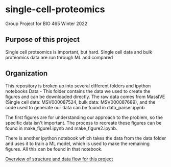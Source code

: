 # single-cell-proteomics
Group Project for BIO 465
Winter 2022


## Purpose of this project
Single cell proteomics is important, but hard.
Single cell data and bulk proteomics data are run through ML and compared

## Organization
This repository is broken up into several different folders and ipython notebooks
Data - This folder contains the data we used to create the figures and can be downloaded directly.
The raw data comes from MassIVE (Single cell data: MSV000087524, bulk data: MSV000087689), and the code used to generate our data can be found in data_parser.ipynb

The first figures are for understanding our approach to the problem, so the specific data isn't important. The process to recreate these figures can be found in make_figure1.ipynb and make_figure2.ipynb.

There is another ipython notebook which takes the data from the data folder and uses it to train a ML model, which is used to make the remaining figures. All this can be found in that notebook.

[Overview of structure and data flow for this project](images/project_structre_overview.png)
